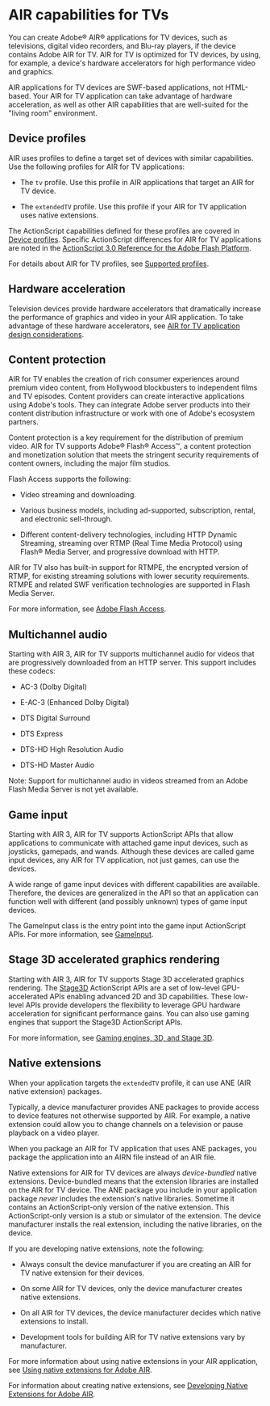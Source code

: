 # AIR capabilities for TVs

You can create Adobe® AIR® applications for TV devices, such as televisions,
digital video recorders, and Blu-ray players, if the device contains Adobe AIR
for TV. AIR for TV is optimized for TV devices, by using, for example, a
device's hardware accelerators for high performance video and graphics.

AIR applications for TV devices are SWF-based applications, not HTML-based. Your
AIR for TV application can take advantage of hardware acceleration, as well as
other AIR capabilities that are well-suited for the "living room" environment.

## Device profiles

AIR uses profiles to define a target set of devices with similar capabilities.
Use the following profiles for AIR for TV applications:

- The `tv` profile. Use this profile in AIR applications that target an AIR for
  TV device.

- The `extendedTV` profile. Use this profile if your AIR for TV application uses
  native extensions.

The ActionScript capabilities defined for these profiles are covered in
[Device profiles](WS144092a96ffef7cc16ddeea2126bb46b82f-8000.html). Specific
ActionScript differences for AIR for TV applications are noted in the
[ActionScript 3.0 Reference for the Adobe Flash Platform](http://www.adobe.com/go/learn_air_aslr_en).

For details about AIR for TV profiles, see
[Supported profiles](WS62b4b4caef5f7931-1f86f0fb1328dba45c2-7fd8.html).

## Hardware acceleration

Television devices provide hardware accelerators that dramatically increase the
performance of graphics and video in your AIR application. To take advantage of
these hardware accelerators, see
[AIR for TV application design considerations](WS62b4b4caef5f7931-1f86f0fb1328dba45c2-7ff7.html).

## Content protection

AIR for TV enables the creation of rich consumer experiences around premium
video content, from Hollywood blockbusters to independent films and TV episodes.
Content providers can create interactive applications using Adobe's tools. They
can integrate Adobe server products into their content distribution
infrastructure or work with one of Adobe's ecosystem partners.

Content protection is a key requirement for the distribution of premium video.
AIR for TV supports Adobe® Flash® Access™, a content protection and monetization
solution that meets the stringent security requirements of content owners,
including the major film studios.

Flash Access supports the following:

- Video streaming and downloading.

- Various business models, including ad-supported, subscription, rental, and
  electronic sell-through.

- Different content-delivery technologies, including HTTP Dynamic Streaming,
  streaming over RTMP (Real Time Media Protocol) using Flash® Media Server, and
  progressive download with HTTP.

AIR for TV also has built-in support for RTMPE, the encrypted version of RTMP,
for existing streaming solutions with lower security requirements. RTMPE and
related SWF verification technologies are supported in Flash Media Server.

For more information, see
[Adobe Flash Access](http://www.adobe.com/go/learn_flashaccess_product_en).

## Multichannel audio

Starting with AIR 3, AIR for TV supports multichannel audio for videos that are
progressively downloaded from an HTTP server. This support includes these
codecs:

- AC-3 (Dolby Digital)

- E-AC-3 (Enhanced Dolby Digital)

- DTS Digital Surround

- DTS Express

- DTS-HD High Resolution Audio

- DTS-HD Master Audio

Note: Support for multichannel audio in videos streamed from an Adobe Flash
Media Server is not yet available.

## Game input

Starting with AIR 3, AIR for TV supports ActionScript APIs that allow
applications to communicate with attached game input devices, such as joysticks,
gamepads, and wands. Although these devices are called game input devices, any
AIR for TV application, not just games, can use the devices.

A wide range of game input devices with different capabilities are available.
Therefore, the devices are generalized in the API so that an application can
function well with different (and possibly unknown) types of game input devices.

The GameInput class is the entry point into the game input ActionScript APIs.
For more information, see
[GameInput](http://help.adobe.com/en_US/FlashPlatform/reference/actionscript/3/flash/ui/GameInput.html).

## Stage 3D accelerated graphics rendering

Starting with AIR 3, AIR for TV supports Stage 3D accelerated graphics
rendering. The
[Stage3D](http://help.adobe.com/en_US/FlashPlatform/reference/actionscript/3/flash/display/Stage3D.html)
ActionScript APIs are a set of low-level GPU-accelerated APIs enabling advanced
2D and 3D capabilities. These low-level APIs provide developers the flexibility
to leverage GPU hardware acceleration for significant performance gains. You can
also use gaming engines that support the Stage3D ActionScript APIs.

For more information, see
[Gaming engines, 3D, and Stage 3D](http://www.adobe.com/devnet/games/gaming_engines.html).

## Native extensions

When your application targets the `extendedTV` profile, it can use ANE (AIR
native extension) packages.

Typically, a device manufacturer provides ANE packages to provide access to
device features not otherwise supported by AIR. For example, a native extension
could allow you to change channels on a television or pause playback on a video
player.

When you package an AIR for TV application that uses ANE packages, you package
the application into an AIRN file instead of an AIR file.

Native extensions for AIR for TV devices are always _device-bundled_ native
extensions. Device-bundled means that the extension libraries are installed on
the AIR for TV device. The ANE package you include in your application package
_never_ includes the extension's native libraries. Sometime it contains an
ActionScript-only version of the native extension. This ActionScript-only
version is a stub or simulator of the extension. The device manufacturer
installs the real extension, including the native libraries, on the device.

If you are developing native extensions, note the following:

- Always consult the device manufacturer if you are creating an AIR for TV
  native extension for their devices.

- On some AIR for TV devices, only the device manufacturer creates native
  extensions.

- On all AIR for TV devices, the device manufacturer decides which native
  extensions to install.

- Development tools for building AIR for TV native extensions vary by
  manufacturer.

For more information about using native extensions in your AIR application, see
[Using native extensions for Adobe AIR](WS597e5dadb9cc1e0253f7d2fc1311b491071-8000.html).

For information about creating native extensions, see
[Developing Native Extensions for Adobe AIR](http://www.adobe.com/go/learn_air_as_extensions_en).
